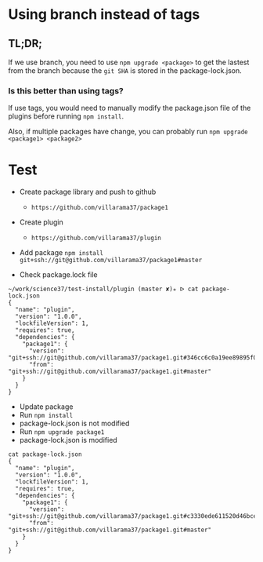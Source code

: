 # Using branch instead of tags

## TL;DR;

If we use branch, you need to use `npm upgrade <package>` to get the lastest from the branch because the `git SHA` is stored in the package-lock.json.

### Is this better than using tags?

If use tags, you would need to manually modify the package.json file of the plugins before running `npm install`.

Also, if multiple packages have change, you can probably run `npm upgrade <package1> <package2>`

# Test

- Create package library and push to github

  - `https://github.com/villarama37/package1`

- Create plugin

  - `https://github.com/villarama37/plugin`

- Add package
  `npm install git+ssh://git@github.com/villarama37/package1#master`

- Check package.lock file

```
~/work/science37/test-install/plugin (master ✘)✭ ᐅ cat package-lock.json
{
  "name": "plugin",
  "version": "1.0.0",
  "lockfileVersion": 1,
  "requires": true,
  "dependencies": {
    "package1": {
      "version": "git+ssh://git@github.com/villarama37/package1.git#346cc6c0a19ee89895f05384716620056ba080ba",
      "from": "git+ssh://git@github.com/villarama37/package1.git#master"
    }
  }
}
```

- Update package
- Run `npm install`
- package-lock.json is not modified
- Run `npm upgrade package1`
- package-lock.json is modified

```
cat package-lock.json
{
  "name": "plugin",
  "version": "1.0.0",
  "lockfileVersion": 1,
  "requires": true,
  "dependencies": {
    "package1": {
      "version": "git+ssh://git@github.com/villarama37/package1.git#c3330ede611520d46bcee85afe6c1ed398b3b607",
      "from": "git+ssh://git@github.com/villarama37/package1.git#master"
    }
  }
}
```

